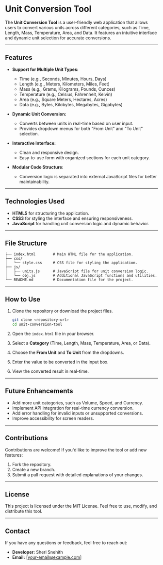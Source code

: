 
# Unit Conversion Tool

The **Unit Conversion Tool** is a user-friendly web application that allows users to convert various units across different categories, such as Time, Length, Mass, Temperature, Area, and Data. It features an intuitive interface and dynamic unit selection for accurate conversions.

---

## Features

- **Support for Multiple Unit Types:**
  - Time (e.g., Seconds, Minutes, Hours, Days)
  - Length (e.g., Meters, Kilometers, Miles, Feet)
  - Mass (e.g., Grams, Kilograms, Pounds, Ounces)
  - Temperature (e.g., Celsius, Fahrenheit, Kelvin)
  - Area (e.g., Square Meters, Hectares, Acres)
  - Data (e.g., Bytes, Kilobytes, Megabytes, Gigabytes)

- **Dynamic Unit Conversion:**
  - Converts between units in real-time based on user input.
  - Provides dropdown menus for both "From Unit" and "To Unit" selection.

- **Interactive Interface:**
  - Clean and responsive design.
  - Easy-to-use form with organized sections for each unit category.

- **Modular Code Structure:**
  - Conversion logic is separated into external JavaScript files for better maintainability.

---

## Technologies Used

- **HTML5** for structuring the application.
- **CSS3** for styling the interface and ensuring responsiveness.
- **JavaScript** for handling unit conversion logic and dynamic behavior.

---

## File Structure

```
├── index.html        # Main HTML file for the application.
├── css/
│   └── style.css     # CSS file for styling the application.
├── js/
│   ├── units.js      # JavaScript file for unit conversion logic.
│   └── obj.js        # Additional JavaScript functions and utilities.
└── README.md         # Documentation file for the project.
```

---

## How to Use

1. Clone the repository or download the project files.
   ```bash
   git clone <repository-url>
   cd unit-conversion-tool
   ```

2. Open the `index.html` file in your browser.

3. Select a **Category** (Time, Length, Mass, Temperature, Area, or Data).

4. Choose the **From Unit** and **To Unit** from the dropdowns.

5. Enter the value to be converted in the input box.

6. View the converted result in real-time.

---

## Future Enhancements

- Add more unit categories, such as Volume, Speed, and Currency.
- Implement API integration for real-time currency conversion.
- Add error handling for invalid inputs or unsupported conversions.
- Improve accessibility for screen readers.

---

## Contributions

Contributions are welcome! If you'd like to improve the tool or add new features:
1. Fork the repository.
2. Create a new branch.
3. Submit a pull request with detailed explanations of your changes.

---

## License

This project is licensed under the MIT License. Feel free to use, modify, and distribute this tool.

---

## Contact

If you have any questions or feedback, feel free to reach out:
- **Developer:** Sheri Snehith
- **Email:** [your-email@example.com]
